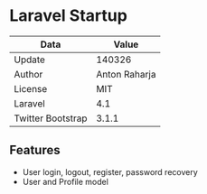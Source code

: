 Laravel Startup
===============

Data              | Value
----------------- | -----------------
Update            | 140326
Author            | Anton Raharja
License           | MIT
Laravel           | 4.1
Twitter Bootstrap | 3.1.1

Features
--------

* User login, logout, register, password recovery
* User and Profile model

